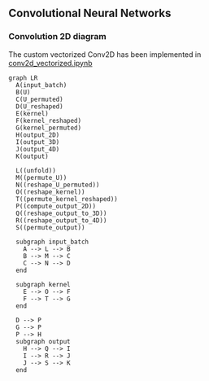 ## Convolutional Neural Networks

### Convolution 2D diagram

The custom vectorized Conv2D has been implemented in [conv2d_vectorized.ipynb](./conv2d_vectorized.ipynb)

```mermaid
graph LR
  A(input_batch)
  B(U)
  C(U_permuted)
  D(U_reshaped)
  E(kernel)
  F(kernel_reshaped)
  G(kernel_permuted)
  H(output_2D)
  I(output_3D)
  J(output_4D)
  K(output)

  L((unfold))
  M((permute_U))
  N((reshape_U_permuted))
  O((reshape_kernel))
  T((permute_kernel_reshaped))
  P((compute_output_2D))
  Q((reshape_output_to_3D))
  R((reshape_output_to_4D))
  S((permute_output))

  subgraph input_batch
    A --> L --> B
    B --> M --> C
    C --> N --> D
  end

  subgraph kernel
    E --> O --> F
    F --> T --> G
  end

  D --> P
  G --> P
  P --> H
  subgraph output
    H --> Q --> I
    I --> R --> J
    J --> S --> K
  end

```
